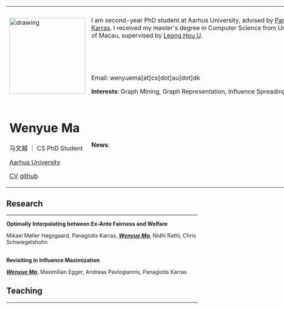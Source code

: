 <table>
<!-- <tr> -->
<th> </th>
<th> </th>
<th> </th>
<!-- </tr> -->
<tr>
<td>

<img style="float: center;"  src="pic/slef.jpg" alt="drawing" width="200"/>

</td>
<td colspan="2">

I am second-year PhD student at Aarhus University, advised by [Panagoist Karras](https://www.cs.au.dk/~karras/). I received my master's degree in Computer Science from University of Macau, supervised by [Leong Hou U](https://www.fst.um.edu.mo/personal/ryanlhu/).

<br /> 
<br /> 
<br /> 

Email: wenyuema[at]cs[dot]au[dot]dk


**Interests**: Graph Mining, Graph Representation, Influence Spreading



</td>
</tr>
<td style="float: center;">

# Wenyue Ma 

马文越 ｜ CS PhD Student

[Aarhus University](https://cs.au.dk/)


[CV]() [github](https://github.com/ADYD1208)  
</td>
<td colspan="2">

**News**:

</td>
</table>

<style>
td, th {
   border: none!important;
}
table {
  table-layout: fixed;
  width: 800px;
}
</style>



## Research 
---

**Optimally Interpolating between Ex-Ante Fairness and Welfare**
  
Mikael Møller Høgsgaard, Panagiotis Karras, *<u>**Wenyue Ma**</u>*, Nidhi Rathi, Chris Schwiegelshohn
<br />
<br />

**Revisiting in Influence Maximization**
  
*<u>**Wenyue Ma**</u>*, Maximilian Egger, Andreas Pavlogiannis, Panagiotis Karras

## Teaching 
---
